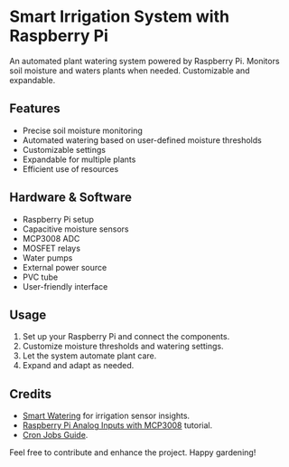 # Smart Irrigation System with Raspberry Pi

An automated plant watering system powered by Raspberry Pi. Monitors soil moisture and waters plants when needed. Customizable and expandable.

## Features
- Precise soil moisture monitoring
- Automated watering based on user-defined moisture thresholds
- Customizable settings
- Expandable for multiple plants
- Efficient use of resources

## Hardware & Software
- Raspberry Pi setup
- Capacitive moisture sensors
- MCP3008 ADC
- MOSFET relays
- Water pumps
- External power source
- PVC tube
- User-friendly interface

## Usage
1. Set up your Raspberry Pi and connect the components.
2. Customize moisture thresholds and watering settings.
3. Let the system automate plant care.
4. Expand and adapt as needed.

## Credits
- [Smart Watering](https://smart-watering.com) for irrigation sensor insights.
- [Raspberry Pi Analog Inputs with MCP3008](https://randomnerdtutorials.com/raspberry-pi-analog-inputs-python-mcp3008/) tutorial.
- [Cron Jobs Guide](https://www.ionos.com/digitalguide/hosting/technical-matters/cronjob/).

Feel free to contribute and enhance the project. Happy gardening!

